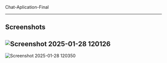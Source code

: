 
Chat-Aplication-Final

---


Screenshots
---
![Screenshot 2025-01-28 120126](https://github.com/user-attachments/assets/aeee22de-1350-441f-a184-ed100063e2e5)
---
![Screenshot 2025-01-28 120350](https://github.com/user-attachments/assets/1da5c5d7-0e9a-4406-9a99-c59f0f550993)
